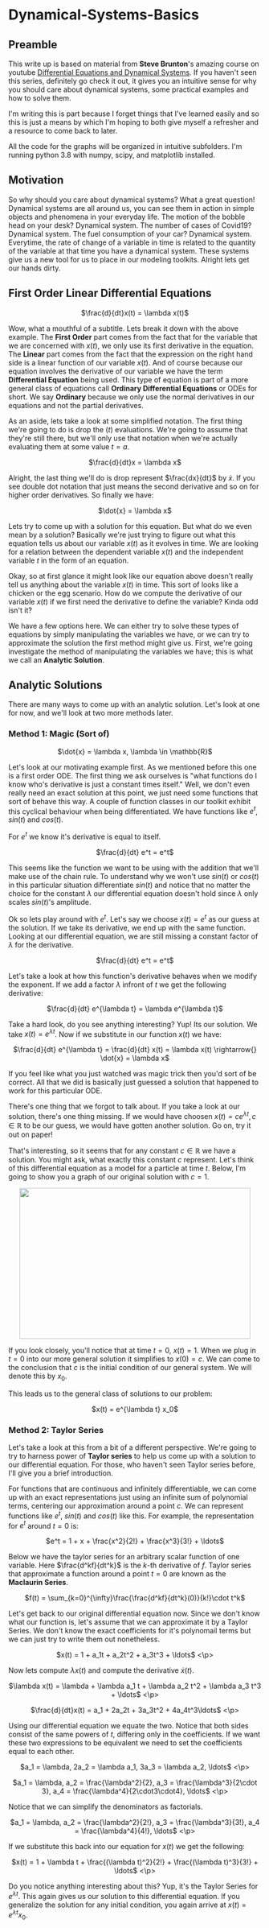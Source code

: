 # Dynamical-Systems-Basics

## Preamble

This write up is based on material from **Steve Brunton**'s amazing course on youtube [Differential Equations and Dynamical Systems](https://www.youtube.com/@Eigensteve). If you haven't seen this series, definitely go check it out, it gives you an intuitive sense for why you should care about dynamical systems, some practical examples and how to solve them.

I'm writing this is part because I forget things that I've learned easily and so this is just a means by which I'm hoping to both give myself a refresher and a resource to come back to later.

All the code for the graphs will be organized in intuitive subfolders. I'm running python 3.8 with numpy, scipy, and matplotlib installed.

## Motivation

So why should you care about dynamical systems? What a great question! Dynamical systems are all around us, you can see them in action in simple objects and phenomena in your everyday life. The motion of the bobble head on your desk? Dynamical system. The number of cases of Covid19? Dynamical system. The fuel consumption of your car? Dynamical system. Everytime, the rate of change of a variable in time is related to the quantity of the variable at that time you have a dynamical system. These systems give us a new tool for us to place in our modeling toolkits. Alright lets get our hands dirty.

## First Order Linear Differential Equations

<p align="center">
    $\frac{d}{dt}x(t) = \lambda x(t)$
</p>

Wow, what a mouthful of a subtitle. Lets break it down with the above example. The **First Order** part comes from the fact that for the variable that we are concerned with $x(t)$, we only use its first derivative in the equation. The **Linear** part comes from the fact that the expression on the right hand side is a linear function of our variable $x(t)$. And of course because our equation involves the derivative of our variable we have the term **Differential Equation** being used. This type of equation is part of a more general class of equations call **Ordinary Differential Equations** or ODEs for short. We say **Ordinary** because we only use the normal derivatives in our equations and not the partial derivatives.

As an aside, lets take a look at some simplified notation. The first thing we're going to do is drop the $(t)$ evaluations. We're going to assume that they're still there, but we'll only use that notation when we're actually evaluating them at some value $t=a$.

<p align="center">
    $\frac{d}{dt}x = \lambda x$
</p>

Alright, the last thing we'll do is drop represent $\frac{dx}{dt}$ by $\dot{x}$. If you see double dot notation that just means the second derivative and so on for higher order derivatives. So finally we have:

<p align="center">
    $\dot{x} = \lambda x$
</p>

Lets try to come up with a solution for this equation. But what do we even mean by a solution? Basically we're just trying to figure out what this equation tells us about our variable $x(t)$ as it evolves in time. We are looking for a relation between the dependent variable $x(t)$ and the independent variable $t$ in the form of an equation.

Okay, so at first glance it might look like our equation above doesn't really tell us anything about the variable $x(t)$ in time. This sort of looks like a chicken or the egg scenario. How do we compute the derivative of our variable $x(t)$ if we first need the derivative to define the variable? Kinda odd isn't it?

We have a few options here. We can either try to solve these types of equations by simply manipulating the variables we have, or we can try to approximate the solution the first method might give us. First, we're going investigate the method of manipulating the variables we have; this is what we call an **Analytic Solution**.

## Analytic Solutions

There are many ways to come up with an analytic solution. Let's look at one for now, and we'll look at two more methods later.

### Method 1: Magic (Sort of)

<p align="center">
    $\dot{x} = \lambda x, \lambda \in \mathbb{R}$
</p>

Let's look at our motivating example first. As we mentioned before this one is a first order ODE. The first thing we ask ourselves is "what functions do I know who's derivative is just a constant times itself." Well, we don't even really need an exact solution at this point, we just need some functions that sort of behave this way. A couple of function classes in our toolkit exhibit this cyclical behaviour when being differentiated. We have functions like $e^t$, $sin(t)$ and $cos(t)$.

For $e^t$ we know it's derivative is equal to itself.

<p align="center">
    $\frac{d}{dt} e^t = e^t$
</p>

This seems like the function we want to be using with the addition that we'll make use of the chain rule. To understand why we won't use $sin(t)$ or $cos(t)$ in this particular situation differentiate $sin(t)$ and notice that no matter the choice for the constant $\lambda$ our differential equation doesn't hold since $\lambda$ only scales $sin(t)$'s amplitude.

Ok so lets play around with $e^t$. Let's say we choose $x(t) = e^t$ as our guess at the solution. If we take its derivative, we end up with the same function. Looking at our differential equation, we are still missing a constant factor of $\lambda$ for the derivative.

<p align="center">
    $\frac{d}{dt} e^t = e^t$
</p>

Let's take a look at how this function's derivative behaves when we modify the exponent. If we add a factor $\lambda$ infront of $t$ we get the following derivative:

<p align="center">
    $\frac{d}{dt} e^{\lambda t} = \lambda e^{\lambda t}$
</p>

Take a hard look, do you see anything interesting? Yup! Its our solution. We take $x(t) = e^{\lambda t}$. Now if we substitute in our function $x(t)$ we have:

<p align="center">
    $\frac{d}{dt} e^{\lambda t} = \frac{d}{dt} x(t) = \lambda x(t) \rightarrow{} \dot{x} = \lambda x$
</p>

If you feel like what you just watched was magic trick then you'd sort of be correct. All that we did is basically just guessed a solution that happened to work for this particular ODE.

There's one thing that we forgot to talk about. If you take a look at our solution, there's one thing missing. If we would have choosen $x(t) = ce^{\lambda t}, c \in \mathbb{R}$ to be our guess, we would have gotten another solution. Go on, try it out on paper!

That's interesting, so it seems that for any constant $c \in \mathbb{R}$ we have a solution. You might ask, what exactly this constant $c$ represent. Let's think of this differential equation as a model for a particle at time $t$. Below, I'm going to show you a graph of our original solution with $c = 1$.

<p align="center">
  <img width="460" height="300" src="https://raw.githubusercontent.com/BenWeisz/Numerical-Integration-Basics/main/Images/method1-fig1.jpg">
</p>

If you look closely, you'll notice that at time $t = 0$, $x(t) = 1$. When we plug in $t = 0$ into our more general solution it simplifies to $x(0) = c$. We can come to the conclusion that $c$ is the initial condition of our general system. We will denote this by $x_0$.

This leads us to the general class of solutions to our problem:

<p align="center">
    $x(t) = e^{\lambda t} x_0$
</p>

### Method 2: Taylor Series

Let's take a look at this from a bit of a different perspective. We're going to try to harness power of **Taylor series** to help us come up with a solution to our differential equation. For those, who haven't seen Taylor series before, I'll give you a brief introduction.

For functions that are continuous and infinitely differentiable, we can come up with an exact representations just using an infinite sum of polynomial terms, centering our approximation around a point $c$. We can represent functions like $e^t$, $sin(t)$ and $cos(t)$ like this. For example, the representation for $e^t$ around $t = 0$ is:

<p align="center">
    $e^t = 1 + x + \frac{x^2}{2!} + \frac{x^3}{3!} + \ldots$
</p>

Below we have the taylor series for an arbitrary scalar function of one variable. Here $\frac{d^kf}{dt^k}$ is the $k$-th derivative of $f$. Taylor series that approximate a function around a point $t = 0$ are known as the **Maclaurin Series**.

<p align="center">
    $f(t) = \sum_{k=0}^{\infty}\frac{\frac{d^kf}{dt^k}(0)}{k!}\cdot t^k$
</p>

Let's get back to our original differential equation now. Since we don't know what our function is, let's assume that we can approximate it by a Taylor Series. We don't know the exact coefficients for it's polynomail terms but we can just try to write them out nonetheless.

<p align="center">
    $x(t) = 1 + a_1t + a_2t^2 + a_3t^3 + \ldots$
<\p>

Now lets compute $\lambda x(t)$ and compute the derivative $\dot{x}(t)$.

<p align="center">
    $\lambda x(t) = \lambda + \lambda a_1 t + \lambda a_2 t^2 + \lambda a_3 t^3 + \ldots$
<\p>

<p align="center">
    $\frac{d}{dt}x(t) = a_1 + 2a_2t + 3a_3t^2 + 4a_4t^3\ldots$
<\p>

Using our differential equation we equate the two. Notice that both sides consist of the same powers of $t$, differing only in the coefficients. If we want these two expressions to be equivalent we need to set the coefficients equal to each other.

<p align="center">
    $a_1 = \lambda, 2a_2 = \lambda a_1, 3a_3 = \lambda a_2, \ldots$
<\p>

<p align="center">
$a_1 = \lambda, a_2 = \frac{\lambda^2}{2}, a_3 = \frac{\lambda^3}{2\cdot 3}, a_4 = \frac{\lambda^4}{2\cdot3\cdot4}, \ldots$
<\p>

Notice that we can simplify the denominators as factorials.

<p align="center">
$a_1 = \lambda, a_2 = \frac{\lambda^2}{2!}, a_3 = \frac{\lambda^3}{3!}, a_4 = \frac{\lambda^4}{4!}, \ldots$
<\p>

If we substitute this back into our equation for $x(t)$ we get the following:

<p align="center">
$x(t) = 1 + \lambda t + \frac{(\lambda t)^2}{2!} + \frac{(\lambda t)^3}{3!} + \ldots$
<\p>

Do you notice anything interesting about this? Yup, it's the Taylor Series for $e^{\lambda t}$. This again gives us our solution to this differential equation. If you generalize the solution for any initial condition, you again arrive at $x(t) = e^{\lambda t} x_0$.
